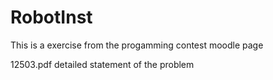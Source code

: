 # RobotInst

This is a exercise from the progamming contest moodle page

12503.pdf detailed statement of the problem
